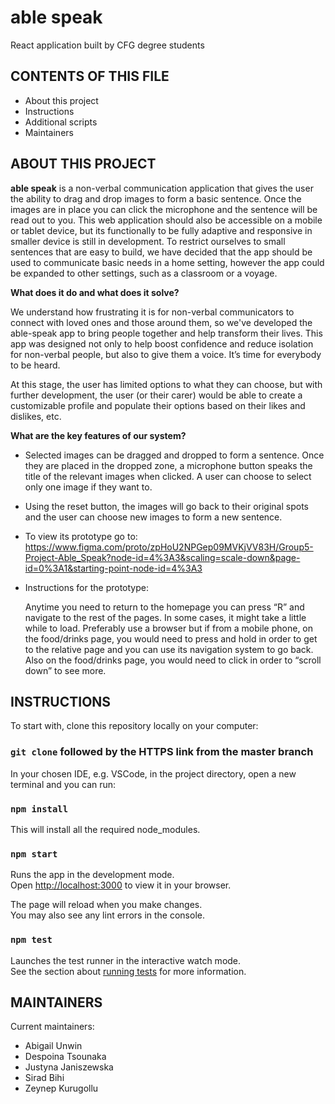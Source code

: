 # able speak 
React application built by CFG degree students

CONTENTS OF THIS FILE
------------

 * About this project
 * Instructions
 * Additional scripts
 * Maintainers

ABOUT THIS PROJECT
------------

**able speak** is a non-verbal communication application that gives the user the ability to drag and drop images to form a basic sentence. Once the images are in place you can click the microphone and the sentence will be read out to you. This web application should also be accessible on a mobile or tablet device, but its functionally to be fully adaptive and responsive in smaller device is still in development. To restrict ourselves to small sentences that are easy to build, we have decided that the app should be used to communicate basic needs in a home setting, however the app could be expanded to other settings, such as a classroom or a voyage.

**What does it do and what does it solve?**

We understand how frustrating it is for non-verbal communicators to connect with loved ones and those around them, so we've developed the able-speak app to bring people together and help transform their lives. This app was designed not only to help boost confidence and reduce isolation for non-verbal people, but also to give them a voice. It’s time for everybody to be heard.

At this stage, the user has limited options to what they can choose, but with further development, the user (or their carer) would be able to create a customizable profile and populate their options based on their likes and dislikes, etc.

**What are the key features of our system?**

* Selected images can be dragged and dropped to form a sentence. Once they are placed in the dropped zone, a microphone button speaks the title of the relevant images when clicked. A user can choose to select only one image if they want to. 
* Using the reset button, the images will go back to their original spots and the user can choose new images to form a new sentence.

* To view its prototype go to: https://www.figma.com/proto/zpHoU2NPGep09MVKjVV83H/Group5-Project-Able_Speak?node-id=4%3A3&scaling=scale-down&page-id=0%3A1&starting-point-node-id=4%3A3

* Instructions for the prototype:

  Anytime you need to return to the homepage you can press “R” and navigate to the rest of the pages. In some cases, it might take a little while to load. Preferably     use a browser but if from a mobile phone, on the food/drinks page, you would need to press and hold in order to get to the relative page and you can use its           navigation system to go back. Also on the food/drinks page, you would need to click in order to “scroll down” to see more.


INSTRUCTIONS
------------

To start with, clone this repository locally on your computer:

### `git clone` followed by the HTTPS link from the master branch

In your chosen IDE, e.g. VSCode, in the project directory, open a new terminal and you can run:

### `npm install`

This will install all the required node_modules.

### `npm start`

Runs the app in the development mode.  
Open [http://localhost:3000](http://localhost:3000) to view it in your browser.

The page will reload when you make changes.  
You may also see any lint errors in the console.

### `npm test`

Launches the test runner in the interactive watch mode.  
See the section about [running tests](https://facebook.github.io/create-react-app/docs/running-tests) for more information.

<!-- ADDITIONAL SCRIPTS
-----------

### `npm run build`

Builds the app for production to the `build` folder. 
It correctly bundles React in production mode and optimizes the build for the best performance.

The build is minified and the filenames include the hashes. 
Your app is ready to be deployed!

See the section about [deployment](https://facebook.github.io/create-react-app/docs/deployment) for more information.

### `npm run eject`

** Note: this is a one-way operation. Once you eject, you can't go back!

If you aren't satisfied with the build tool and configuration choices, you can eject at any time. This command will remove the single build dependency from your project.

Instead, it will copy all the configuration files and the transitive dependencies (webpack, Babel, ESLint, etc) right into your project so you have full control over them. All of the commands except eject will still work, but they will point to the copied scripts so you can tweak them. At this point you're on your own.

You don't have to ever use eject. The curated feature set is suitable for small and middle deployments, and you shouldn't feel obligated to use this feature. However we understand that this tool wouldn't be useful if you couldn't customize it when you are ready for it. -->


MAINTAINERS
-----------

Current maintainers:
 * Abigail Unwin
 * Despoina Tsounaka
 * Justyna Janiszewska
 * Sirad Bihi
 * Zeynep Kurugollu
